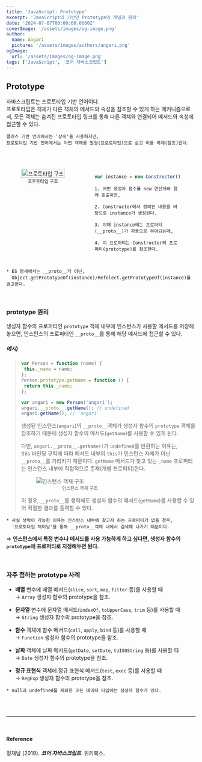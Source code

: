 ```yaml
---
title: 'JavaScript: Prototype'
excerpt: 'JavaScript의 기반인 Prototype의 개념과 원리'
date: '2024-07-07T00:00:00.0000Z'
coverImage: '/assets/images/og-image.png'
author:
  name: Angari
  picture: '/assets/images/authors/angari.png'
ogImage:
  url: '/assets/images/og-image.png'
tags: ['JavaScript', '코어 자바스크립트']
---
```


## **Prototype**
자바스크립트는 프로토타입 기반 언어이다.  
프로토타입은 객체가 다른 객체의 메서드와 속성을 참조할 수 있게 하는 메커니즘으로서, 모든 객체는 숨겨진 프로토타입 링크를 통해 다른 객체와 연결되어 메서드와 속성에 접근할 수 있다.

```
클래스 기반 언어에서는 '상속'을 사용하지만,
프로토타입 기반 언어에서는 어떤 객체를 원형(프로토타입)으로 삼고 이를 복제(참조)한다.
```

<br/>


<br/>

<div style="display: flex; align-items: flex-start;">

  <figure style="flex: 1;">
    <img src="/assets/images/blog/27/1.png" alt="프로토타입 구조" style="width: 100%; height: auto;">
    <figcaption style="font-size: 12px; text-align: center;">프로토타입 구조</figcaption>
  </figure>

  <figure style="flex: 2;  overflow-x: auto;">

  ```js
  var instance = new Constructor();
  ```

  ```
  1. 어떤 생성자 함수를 new 연산자와 함께 호출하면,

  2. Constructor에서 정의된 내용을 바탕으로 instance가 생성된다.

  3. 이때 instance에는 프로퍼티(__proto__)가 자동으로 부여되는데,

  4. 이 프로퍼티는 Constructor의 프로퍼티(prototype)를 참조한다.
  ```
  </figure>
</div>

```
* ES 명세에서는 __proto__가 아닌, 
  Object.getPrototypeOf(instance)/Refelect.getPrototypeOf(instance)를 권고한다.
```

<br/>

### prototype 원리

생성자 함수의 프로퍼티인 `prototype` 객체 내부에 인스턴스가 사용할 메서드를 저장해놓으면, 인스턴스의 프로퍼티인 `__proto__`를 통해 해당 메서드에 접근할 수 있다. 

##### 예시)

>```js
>var Person = function (name) {
>  this._name = name;
>};
>Person.prototype.getName = function () {
>  return this._name;
>};
>
>var angari = new Person('angari');
>angari.__proto__.getName(); // undefined
>angari.getName(); // 'angari'
>```
>
>생성된 인스턴스(`angari`)의 `__proto__`객체가 생성자 함수의 `prototype` 객체를 참조하기 때문에 생성자 함수의 메서드(`getName`)를 사용할 수 있게 된다.
>
>다만, `angari.__proto__.getName()`가 `undefined`를 반환하는 이유는,  
>this 바인딩 규칙에 따라 메서드 내부의 `this`가 인스턴스 자체가 아닌 `__proto__`를 가리키기 때문이다. `getName` 메서드가 찾고 있는 `_name` 프로퍼티는 인스턴스 내부에 직접적으로 존재(개별 프로퍼티)한다.
>
><figure style="width: 50%; height: auto;">
>  <img src="/assets/images/blog/27/2.png" alt="인스턴스 객체 구조" >
>  <figcaption style="font-size: 12px; text-align: center;">인스턴스 객체 구조</figcaption>
></figure>
>
>이 경우, `__proto__`를 생략해도 생성자 함수의 메서드(`getName`)를 사용할 수 있어 적절한 결과를 출력할 수 있다. 
>
```
* 사실 생략이 가능한 이유는 인스턴스 내부에 찾고자 하는 프로퍼티가 없을 경우,
  '프로토타입 체이닝'을 통해 __proto__객체 내에서 검색해 나가기 때문이다.
```

⇒ **인스턴스에서 특정 변수나 메서드를 사용 가능하게 하고 싶다면, 생성자 함수의 `prototype`에 프로퍼티로 지정해두면 된다.**

<br/>

### 자주 접하는 prototype 사례

- **배열** 변수에 배열 메서드(`slice`, `sort`, `map`, `filter` 등)를 사용할 때  
→ `Array` 생성자 함수의 prototype을 참조.

- **문자열** 변수에 문자열 메서드(`indexOf`, `toUpperCase`, `trim` 등)를 사용할 때  
→ `String` 생성자 함수의 prototype을 참조.

- **함수** 객체에 함수 메서드(`call`, `apply`, `bind` 등)를 사용할 때  
→ `Function` 생성자 함수의 prototype을 참조.

- **날짜** 객체에 날짜 메서드(`getDate`, `setDate`, `toISOString` 등)를 사용할 때  
→ `Date` 생성자 함수의 prototype을 참조.

- **정규 표현식** 객체에 정규 표현식 메서드(`test`, `exec` 등)를 사용할 때  
→ `RegExp` 생성자 함수의 prototype을 참조.

```
* null과 undefined를 제외한 모든 데이터 타입에는 생성자 함수가 있다.
```

<br/>
<br/>

---

<br/>

#### Reference

정재남 (2019). **_코어 자바스크립트_**. 위키북스.